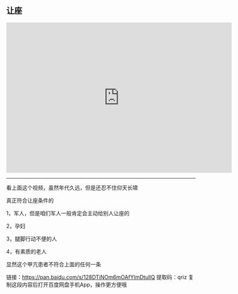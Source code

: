 ## 让座

<iframe height="400" width="600" src="https://www.bilibili.com/video/BV1iJ411K7GJ" scrolling="no" border="0" frameborder="no" framespacing="0" allowfullscreen="true"> </iframe>

------

看上面这个视频，虽然年代久远，但是还忍不住仰天长啸

真正符合让座条件的

1，军人，但是咱们军人一般肯定会主动给别人让座的

2，孕妇

3，腿脚行动不便的人

4，有素质的老人

显然这个甲亢患者不符合上面的任何一条



链接：https://pan.baidu.com/s/128DTiNOm6mOAfYlmDtullQ 
提取码：qriz 
复制这段内容后打开百度网盘手机App，操作更方便哦

